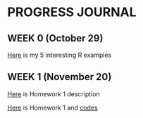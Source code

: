 # PROGRESS JOURNAL
## WEEK 0 (October 29)

[Here](files/example_homework_0.Rmd.html) is my 5 interesting R examples

## WEEK 1 (November 20)
[Here]() is Homework 1 description

[Here]() is Homework 1 and [codes]()

